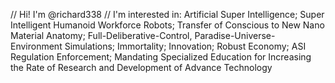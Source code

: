 //  Hi! I'm @richard338
//  I'm interested in: Artificial Super Intelligence; Super Intelligent Humanoid Workforce Robots; Transfer of Conscious to New Nano Material Anatomy; Full-Deliberative-Control, Paradise-Universe-Environment Simulations; Immortality; Innovation; Robust Economy; ASI Regulation Enforcement; Mandating Specialized Education for Increasing the Rate of Research and Development of Advance Technology
